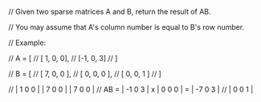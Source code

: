 // Given two sparse matrices A and B, return the result of AB.

// You may assume that A's column number is equal to B's row number.

// Example:

// A = [
//   [ 1, 0, 0],
//   [-1, 0, 3]
// ]

// B = [
//   [ 7, 0, 0 ],
//   [ 0, 0, 0 ],
//   [ 0, 0, 1 ]
// ]


//      |  1 0 0 |   | 7 0 0 |   |  7 0 0 |
// AB = | -1 0 3 | x | 0 0 0 | = | -7 0 3 |
//                   | 0 0 1 |
